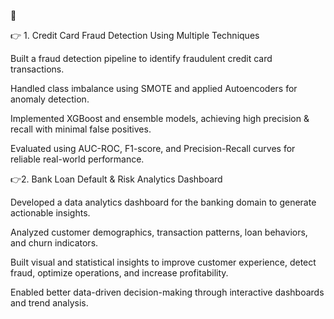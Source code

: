 📌

👉 1. Credit Card Fraud Detection Using Multiple Techniques

Built a fraud detection pipeline to identify fraudulent credit card transactions.

Handled class imbalance using SMOTE and applied Autoencoders for anomaly detection.

Implemented XGBoost and ensemble models, achieving high precision & recall with minimal false positives.

Evaluated using AUC-ROC, F1-score, and Precision-Recall curves for reliable real-world performance.

👉2. Bank Loan Default & Risk Analytics Dashboard

Developed a data analytics dashboard for the banking domain to generate actionable insights.

Analyzed customer demographics, transaction patterns, loan behaviors, and churn indicators.

Built visual and statistical insights to improve customer experience, detect fraud, optimize operations, and increase profitability.

Enabled better data-driven decision-making through interactive dashboards and trend analysis.

